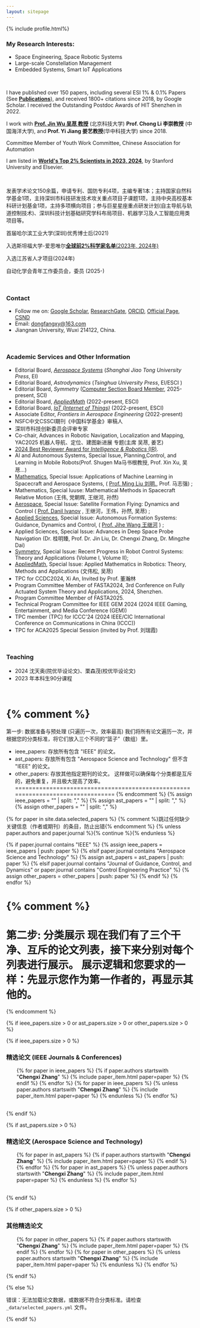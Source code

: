 ```yaml
---
layout: sitepage
---
```





[comment]: # (Insert my picture)
{% include profile.html%}

[comment]: # (Insert my resume below)

<!--
### About Me
I was born in Qufu, China. I received the B.S. and M.S. degrees from the **Harbin Institute of Technology** (HIT, 哈尔滨工业大学), China, in 2012 and 2015, and the Ph.D. degree from **Shanghai Jiao Tong University** (上海交通大学), China. I worked at HIT, China from 2020-2022. Since 2022, I have been an Associate Professor of Jiangnan Univerisity, Wuxi China.
-->

### My Research Interests: 
- Space Engineering, Space Robotic Systems
- Large-scale Constellation Management
- Embedded Systems, Smart IoT Applications

<br />

I have published over 150 papers, including several ESI 1% & 0.1% Papers (See [**Publications**](https://dongfangxy.github.io/publications/)), and received 1800+ citations since 2018, by Google Scholar.  I received the Outstanding Postdoc Awards of HIT Shenzhen in 2022.

I work with [**Prof. Jin Wu 吴荩 教授**](https://zarathustr.github.io/) (北京科技大学)  **Prof. Chong Li 李崇教授** (中国海洋大学), and **Prof. Yi Jiang 姜艺教授**(华中科技大学) since 2018.

Committee Member of Youth Work Committee, Chinese Association for Automation

I am listed in [**World's Top 2% Scientists in 2023, 2024**](https://elsevier.digitalcommonsdata.com/datasets/btchxktzyw/7), by Stanford University and Elsevier.

<br />

发表学术论文150余篇，申请专利、国防专利4项，主编专著1本；主持国家自然科学基金1项，主持深圳市科技研发技术攻关重点项目子课题1项，主持中央高校基本科研计划基金1项，主持多项横向项目；参与巨星星座重点研发计划(自主导航与轨道控制技术)、深圳科技计划基础研究学科布局项目、机器学习及人工智能应用类项目等。

首届哈尔滨工业大学(深圳)优秀博士后(2021)

入选斯坦福大学-爱思唯尔[**全球前2%科学家名单**(2023年, 2024年)](https://topresearcherslist.com/Home/Profile?AuthFull=Zhang,%20Chengxi&FirstYear=2018)

入选江苏省人才项目(2024年)

自动化学会青年工作委员会，委员 (2025-)

<br />

### Contact
- Follow me on:
    [Google Scholar](https://scholar.google.com/citations?user=oHzlz50AAAAJ&hl),
    [ResearchGate](https://www.researchgate.net/profile/Chengxi_Zhang5),
    [ORCID](https://orcid.org/0000-0002-3130-6497), 
    [Official Page](https://iot.jiangnan.edu.cn/info/1142/3595.htm),
    [CSND](https://blog.csdn.net/Paolu2022/article/details/135201277) 
- Email: dongfangxy@163.com
- Jiangnan University, Wuxi 214122, China.

<br />

### Academic Services and Other Information 
- Editorial Board, [*Aerospace Systems*](https://link.springer.com/journal/42401/editorial-board) (*Shanghai Jiao Tong University Press*, EI)
- Editorial Board, *Astrodynamics* (*Tsinghua University Press*, EI/ESCI )
- Editorial Board, *Symmetry* ([Computer Section Board Member](https://www.mdpi.com/journal/symmetry/sectioneditors/computer?page_no=2), 2025-present, SCI)
- Editorial Board, [*AppliedMath*](https://www.mdpi.com/journal/appliedmath/editors) (2022-present, ESCI) 
- Editorial Board, [*IoT (Internet of Things)*](https://www.mdpi.com/journal/IoT/editors) (2022-present, ESCI) 
- Associate Editor, *Frontiers in Aerospace Engineering* (2022-present) 
- NSFC中文CSSCI期刊《中国科学基金》审稿人
- 深圳市科技创新委员会评审专家
- Co-chair,  Advances in Robotic Navigation, Localization and Mapping, YAC2025 机器人导航、定位、建图新进展 专题(主席 吴荩, 姜艺)
- [2024 Best Reviewer Award for *Intelligence & Robotics* (IR)]( https://mp.weixin.qq.com/s/PHyQPFkhlAKbvnnm8ppLbA ).
- AI and Autonomous Systems, Special Issue, Planning,Control, and Learning in Mobile Robots(Prof. Shugen Ma马书根教授, Prof. Xin Xu, 吴荩...)
- [Mathematics](https://www.mdpi.com/journal/mathematics/special_issues/09O2330789), Special Issue: Applications of Machine Learning in Spacecraft and Aerospace Systems, (  [Prof. Ming Liu 刘明.](http://homepage.hit.edu.cn/liuming23), Prof. 马志强) ; 
- Mathematics, Special Iuuse: Mathematical Methods in Spacecraft Relative Motion (王伟, 党朝辉, 王继河, 孙然)
- [Aerospace](https://www.mdpi.com/journal/aerospace/special_issues/U81MBDN1BK), Special Issue: Satellite Formation Flying: Dynamics and Control ( [Prof. Danil Ivanov](https://keldysh.ru/microsatellites/eng/team.html) , 王继河，王伟，孙然, 吴荩) ; 
- [Applied Sciences](https://www.mdpi.com/journal/aerospace/special_issues/U81MBDN1BK), Special Issue: Autonomous Formation Systems: Guidance, Dynamics and Control, ( [Prof. Jihe Wang 王继河](https://tianqin.sysu.edu.cn/members/wang-ji-he) ) ; 
- Applied Sciences, Special Issue: Advances in Deep Space Probe Navigation (Dr. 桂明臻, Prof. Dr. Jin Liu, Dr. Chengxi Zhang, Dr. Mingzhe Dai)
- [Symmetry](https://www.mdpi.com/journal/symmetry/special_issues/Z28KR0YVB3), Special Issue: Recent Progress in Robot Control Systems: Theory and Applications (Volume I, Volume II); 
- [AppliedMath](https://www.mdpi.com/journal/appliedmath/special_issues/E967F41N4U), Special Issue: Applied Mathematics in Robotics: Theory, Methods and Applications (文伟松, 吴荩)
- TPC for CCDC2024, Xi An, Invited by Prof. 董瀚林
- Program Committee Member of FASTA2024, 3rd Conference on Fully Actuated System Theory and Applications, 2024, Shenzhen.
- Program Committee Member of FASTA2025.
- Technical Program Committee for IEEE GEM 2024 (2024 IEEE Gaming, Entertainment, and Media Conference (GEM))
- TPC member (TPC) for ICCC'24 (2024 IEEE/CIC International Conference on Communications in China (ICCC))
- TPC for ACA2025 Special Session (invited by Prof. 刘瑞霞)


<br />

### Teaching
- 2024 沈天奥(院优毕设论文)、栗森茂(校优毕设论文)  
- 2023 年本科生90分课程

<br />

<!-- 
### Selected Papers
<ul>
{% for papers in site.posts limit:10%}
{% if papers.category == "selectedPapers"%}
<li>
  {{papers.date | date: '%D'}} <a href="{{site.baseurl}}{{ papers.url }}">{{ papers.title }}</a>
  <p>{{papers.content}}</p>
  <br />
</li>
{% endif %}
{% endfor %}
</ul>
-->

{% comment %}
================================================================================
  第一步: 数据准备与预处理 (只遍历一次，效率最高)
  我们将所有论文遍历一次，并根据您的分类标准，将它们放入三个不同的“篮子”（数组）里。
  - ieee_papers: 存放所有包含 "IEEE" 的论文。
  - ast_papers: 存放所有包含 "Aerospace Science and Technology" 但不含 "IEEE" 的论文。
  - other_papers: 存放其他指定期刊的论文。
  这样做可以确保每个分类都是互斥的，避免重复，并且极大提高了效率。
================================================================================
{% endcomment %}
{% assign ieee_papers = "" | split: "," %}
{% assign ast_papers = "" | split: "," %}
{% assign other_papers = "" | split: "," %}

{% for paper in site.data.selected_papers %}
  {% comment %}跳过任何缺少关键信息（作者或期刊）的条目，防止出错{% endcomment %}
  {% unless paper.authors and paper.journal %}{% continue %}{% endunless %}

  {% if paper.journal contains "IEEE" %}
    {% assign ieee_papers = ieee_papers | push: paper %}
  {% elsif paper.journal contains "Aerospace Science and Technology" %}
    {% assign ast_papers = ast_papers | push: paper %}
  {% elsif paper.journal contains "Journal of Guidance, Control, and Dynamics" or paper.journal contains "Control Engineering Practice" %}
    {% assign other_papers = other_papers | push: paper %}
  {% endif %}
{% endfor %}


{% comment %}
================================================================================
  第二步: 分类展示
  现在我们有了三个干净、互斥的论文列表，接下来分别对每个列表进行展示。
  展示逻辑和您要求的一样：先显示您作为第一作者的，再显示其他的。
================================================================================
{% endcomment %}

<!-- 检查是否有任何论文被分类，以决定是否显示内容 -->
{% if ieee_papers.size > 0 or ast_papers.size > 0 or other_papers.size > 0 %}

  <!-- ================================================== -->
  <!-- ==           列表一: IEEE 相关期刊              == -->
  <!-- ================================================== -->
  {% if ieee_papers.size > 0 %}
    <h3>精选论文 (IEEE Journals & Conferences)</h3>
    <ol class="papers-list">
      <!-- 第一遍: 筛选并显示 "Chengxi Zhang" 为第一作者的论文 -->
      {% for paper in ieee_papers %}
        {% if paper.authors startswith "<b>Chengxi Zhang</b>" %}
          {% include paper_item.html paper=paper %}
        {% endif %}
      {% endfor %}
      <!-- 第二遍: 筛选并显示其他作者的论文 -->
      {% for paper in ieee_papers %}
        {% unless paper.authors startswith "<b>Chengxi Zhang</b>" %}
          {% include paper_item.html paper=paper %}
        {% endunless %}
      {% endfor %}
    </ol>
    <br>
  {% endif %}

  <!-- ================================================== -->
  <!-- ==  列表二: Aerospace Science and Technology   == -->
  <!-- ================================================== -->
  {% if ast_papers.size > 0 %}
    <h3>精选论文 (Aerospace Science and Technology)</h3>
    <ol class="papers-list">
      <!-- 第一遍: 筛选并显示 "Chengxi Zhang" 为第一作者的论文 -->
      {% for paper in ast_papers %}
        {% if paper.authors startswith "<b>Chengxi Zhang</b>" %}
          {% include paper_item.html paper=paper %}
        {% endif %}
      {% endfor %}
      <!-- 第二遍: 筛选并显示其他作者的论文 -->
      {% for paper in ast_papers %}
        {% unless paper.authors startswith "<b>Chengxi Zhang</b>" %}
          {% include paper_item.html paper=paper %}
        {% endunless %}
      {% endfor %}
    </ol>
    <br>
  {% endif %}

  <!-- ================================================== -->
  <!-- ==           列表三: 其他精选期刊             == -->
  <!-- ================================================== -->
  {% if other_papers.size > 0 %}
    <h3>其他精选论文</h3>
    <ol class="papers-list">
      <!-- 第一遍: 筛选并显示 "Chengxi Zhang" 为第一作者的论文 -->
      {% for paper in other_papers %}
        {% if paper.authors startswith "<b>Chengxi Zhang</b>" %}
          {% include paper_item.html paper=paper %}
        {% endif %}
      {% endfor %}
      <!-- 第二遍: 筛选并显示其他作者的论文 -->
      {% for paper in other_papers %}
        {% unless paper.authors startswith "<b>Chengxi Zhang</b>" %}
          {% include paper_item.html paper=paper %}
        {% endunless %}
      {% endfor %}
    </ol>
  {% endif %}

{% else %}
  <p>错误：无法加载论文数据，或数据不符合分类标准。请检查 <code>_data/selected_papers.yml</code> 文件。</p>
{% endif %}

<!-- ================================================== -->
<!-- ==         共享的 CSS 样式 (与您的一致)         == -->
<!-- ================================================== -->
<style>
  ol.papers-list {
    padding-left: 2em;
    margin-left: 0;
  }
  .papers-list .paper-item {
    padding-bottom: 0.8em;
    margin-bottom: 0.8em;
    border-bottom: 1px solid #eee;
    line-height: 1.3;
  }
  .papers-list .paper-item:last-child {
    border-bottom: none;
    margin-bottom: 0;
  }
  .paper-item p {
    margin: 0 0 0.2em 0;
  }
  .paper-title {
    font-weight: bold;
    font-size: 1.05em;
  }
  .paper-title a {
    text-decoration: none;
    color: #0056b3;
  }
  .paper-title a:hover {
    text-decoration: underline;
  }
  .paper-authors {
    font-size: 0.95em;
  }
  .paper-journal {
    font-size: 1em;
    color: #555;
  }
  .paper-journal .journal-name {
    font-style: italic;
    font-weight: bold;
  }
  .paper-notes {
    margin-left: 8px;
    font-size: 0.9em;
    color: #c00;
  }
</style>

